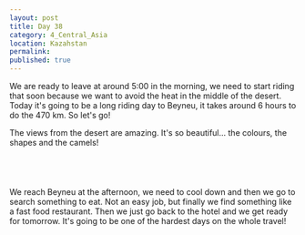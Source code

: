 ```yaml
---
layout: post
title: Day 38
category: 4_Central_Asia
location: Kazahstan
permalink: 
published: true
---
```


We are ready to leave at around 5:00 in the morning, we need to start riding that soon because we want to avoid the heat in the middle of the desert. Today it's going to be a long riding day to Beyneu, it takes around 6 hours to do the 470 km. So let's go!

The views from the desert are amazing. It's so beautiful... the colours, the shapes and the camels!

<p><a
href="https://lh3.googleusercontent.com/3cOB7IaNO_DqZP8Zn5ggL7vDbQL-anKBJgVmStte34EXkRUVRhg1NvbTQgTN4zsIf5m4CFB-aUd8byvNajz78DdUjiKtryuQie9YfUmMI-RtiO_iiwz-7zwCSYyH78X51mG-aXpJMNEBo7CnPFMo_CiodtJ4DIKyrhM1rIjL2NzEiTEKrsP_hCk8sn9V_AIhxaquNcanvPZALKQwfIgyTZ3x5ZEl_gKVG1WUgUoC6jWofuSXMl8yM2-gZsGJHqzOGEAXIfY8zITrdHy538HrJ7iL-g5nZJl-9FF_KKV2kIF8cre-JUYCi0hRq2GcKjCK7djZbB04pfAs98Lv158uOrcMNCHQ8J-tLmeoT0SzZY15QqeEcPav0xHU2ELbxO0JR3AXW95SIzW2Qw2XpuVYAEcx4VNTgJRr7DjCToEL85pBFJ1l_D19hcFUvaFri8m7pps5zUl6Y9g4Wsul06-CRUR-GiGyBn1bbV52ucPa6yD1m9B5ejKAneJut9merutSu0n2Z9mEow_2Du_EyuXjNDhw9cy9fZLZq5OK5YpNj2B-oVhkPJfD9t_6KDvXHvswDbwkvZHYKZkulTBC2J4fTnY5nUQhwyj3ew_QbiLayNuqTSNVgoZNwkxPfz7j17VvPZaS_snkcZ3f_VhqLLTIX46K0h-VLtPRnQ=w1708-h408-no"><img 
src="https://lh3.googleusercontent.com/3cOB7IaNO_DqZP8Zn5ggL7vDbQL-anKBJgVmStte34EXkRUVRhg1NvbTQgTN4zsIf5m4CFB-aUd8byvNajz78DdUjiKtryuQie9YfUmMI-RtiO_iiwz-7zwCSYyH78X51mG-aXpJMNEBo7CnPFMo_CiodtJ4DIKyrhM1rIjL2NzEiTEKrsP_hCk8sn9V_AIhxaquNcanvPZALKQwfIgyTZ3x5ZEl_gKVG1WUgUoC6jWofuSXMl8yM2-gZsGJHqzOGEAXIfY8zITrdHy538HrJ7iL-g5nZJl-9FF_KKV2kIF8cre-JUYCi0hRq2GcKjCK7djZbB04pfAs98Lv158uOrcMNCHQ8J-tLmeoT0SzZY15QqeEcPav0xHU2ELbxO0JR3AXW95SIzW2Qw2XpuVYAEcx4VNTgJRr7DjCToEL85pBFJ1l_D19hcFUvaFri8m7pps5zUl6Y9g4Wsul06-CRUR-GiGyBn1bbV52ucPa6yD1m9B5ejKAneJut9merutSu0n2Z9mEow_2Du_EyuXjNDhw9cy9fZLZq5OK5YpNj2B-oVhkPJfD9t_6KDvXHvswDbwkvZHYKZkulTBC2J4fTnY5nUQhwyj3ew_QbiLayNuqTSNVgoZNwkxPfz7j17VvPZaS_snkcZ3f_VhqLLTIX46K0h-VLtPRnQ=w1708-h408-no" alt=""></a></p>

<p><a
href="https://lh3.googleusercontent.com/sLP_6_8xw1BwTPGxqaAOo0I7brvZ0xTm5BC4WNC_KREDns5VY7eFJJcw9VQkal_S1LwYjXOzOHVyDIUwImLYTU5wQk5IpUGF0yHZ7fWIsULYoTASvDHJvhXWmJh9tS_w_QRm1baj2pjZ5XSq9uiwsyYGzKiU9_TeyRZ_xrWazb_LeftMKAd0q6qo5h7da2quHyh_tdAMDAl5C0bvX6W5qJTCAB75Otl6GrcIRaBooGpjKkXKuBY4URmmcf_0b3Iw0O_h9msf7dOnr0ifqko2Ofy6fUcSx8beU-BPX1rjsZ9GmR4MtoTEmWih8x67SJshZRhuEXEDwMDc4DS_6rBXDo13HC7gzajFA1hdgRDdAieZvi6cLppgoPi2uZzlhgTNmvxVIdtIHChB3wKy1y121YC_aDqjTQS_JFbyQ9X6pIIYgoNprmBeHB4AqLcQo7lXEWBmx1rMlTT93WN_V34aws3J55gta2wOF_mPIyg0CbLsPooqvjjPAGRNs5HW-_CPvNxKfGnG0saBUBhdIX2ooSMJcDfRhVsxvfnpk4roDOQgYR0PrDt7EUDZoXn3fJv6yTf-5GMugImZv3R5T_L3Fu-c47YSocMA_8nmzRRKHqGtbDNJLyMehIy5GLqjKx6q8n84IkMFgV1fzT8F6Y0mf_U2S97W4BJ3mg=w845-h634-no"><img 
src="https://lh3.googleusercontent.com/sLP_6_8xw1BwTPGxqaAOo0I7brvZ0xTm5BC4WNC_KREDns5VY7eFJJcw9VQkal_S1LwYjXOzOHVyDIUwImLYTU5wQk5IpUGF0yHZ7fWIsULYoTASvDHJvhXWmJh9tS_w_QRm1baj2pjZ5XSq9uiwsyYGzKiU9_TeyRZ_xrWazb_LeftMKAd0q6qo5h7da2quHyh_tdAMDAl5C0bvX6W5qJTCAB75Otl6GrcIRaBooGpjKkXKuBY4URmmcf_0b3Iw0O_h9msf7dOnr0ifqko2Ofy6fUcSx8beU-BPX1rjsZ9GmR4MtoTEmWih8x67SJshZRhuEXEDwMDc4DS_6rBXDo13HC7gzajFA1hdgRDdAieZvi6cLppgoPi2uZzlhgTNmvxVIdtIHChB3wKy1y121YC_aDqjTQS_JFbyQ9X6pIIYgoNprmBeHB4AqLcQo7lXEWBmx1rMlTT93WN_V34aws3J55gta2wOF_mPIyg0CbLsPooqvjjPAGRNs5HW-_CPvNxKfGnG0saBUBhdIX2ooSMJcDfRhVsxvfnpk4roDOQgYR0PrDt7EUDZoXn3fJv6yTf-5GMugImZv3R5T_L3Fu-c47YSocMA_8nmzRRKHqGtbDNJLyMehIy5GLqjKx6q8n84IkMFgV1fzT8F6Y0mf_U2S97W4BJ3mg=w845-h634-no" alt=""></a></p>

<p><a
href="https://lh3.googleusercontent.com/Qo2smbZ79MBQnler1xqoGfXKi7-ZpjpNg97RNrDVQsaigRol-i4ITBn2XZprlrJcoH4kg0p-7gAU5g4uGYhc4YA5bpcBqRS-A2t6UkA_hUBKPey5AMjn1eFs2mUV7P8wXg3w18Bkj3_AGlo8eY6qnFVLgnljo07UVSz1y4ypmEdUNq_tly5pTyAnr4ls5DHdWd1vgnrixI3Dn7J5VfDXuDe07iF01ZmW8xFOBIEhcgW9IXQY0285ZQIcLWxdpe3rVJ7khGqy2ZnaYSafxkobgvnTIFG6H8jMWFv3a1i7w8WfoxccnJ2Q35PI4wsvII42jtNrVy3KUMYFQlcHlV4u47JKA6IdiVc-jxiW4-VkTnkm6BShnoxEgJjAWWNibIw0i1LLNsNM-_J9WBqAM-fc5pugWF2ao9srbqLdhIj2nNAGeEMZLELvhCU0roZ47etx3nT_2NckPCGUUd3t81F3RiE67Z0vYXam52r9WfvjKhaEBBbGn9jY8pZlFwbLf8i9oUoY7PxHooCDuDa-qVRL8SwNV6oAyerTgXcfFOWEPISnxbB9UQxKQSAEpgUXeEHuCRfkuyBLQezIjnoSHDzUic4eMQF5Aghn4vtqpGHutMczGq7pcvwiJMSgfzJx7Z_TDuSF-NLA6AKvtiOiYCCq0Wkmxc9otmclqg=w1059-h794-no"><img 
src="https://lh3.googleusercontent.com/Qo2smbZ79MBQnler1xqoGfXKi7-ZpjpNg97RNrDVQsaigRol-i4ITBn2XZprlrJcoH4kg0p-7gAU5g4uGYhc4YA5bpcBqRS-A2t6UkA_hUBKPey5AMjn1eFs2mUV7P8wXg3w18Bkj3_AGlo8eY6qnFVLgnljo07UVSz1y4ypmEdUNq_tly5pTyAnr4ls5DHdWd1vgnrixI3Dn7J5VfDXuDe07iF01ZmW8xFOBIEhcgW9IXQY0285ZQIcLWxdpe3rVJ7khGqy2ZnaYSafxkobgvnTIFG6H8jMWFv3a1i7w8WfoxccnJ2Q35PI4wsvII42jtNrVy3KUMYFQlcHlV4u47JKA6IdiVc-jxiW4-VkTnkm6BShnoxEgJjAWWNibIw0i1LLNsNM-_J9WBqAM-fc5pugWF2ao9srbqLdhIj2nNAGeEMZLELvhCU0roZ47etx3nT_2NckPCGUUd3t81F3RiE67Z0vYXam52r9WfvjKhaEBBbGn9jY8pZlFwbLf8i9oUoY7PxHooCDuDa-qVRL8SwNV6oAyerTgXcfFOWEPISnxbB9UQxKQSAEpgUXeEHuCRfkuyBLQezIjnoSHDzUic4eMQF5Aghn4vtqpGHutMczGq7pcvwiJMSgfzJx7Z_TDuSF-NLA6AKvtiOiYCCq0Wkmxc9otmclqg=w1059-h794-no" alt=""></a></p>

<p><a
href="https://lh3.googleusercontent.com/gPG_9Khk5ry5--Fr7cQ-maKgPqQ5n8KD1yMYQR3VB-gM1W-f2YJe-66Y0zkw3x9acbrwWrhW8Fm791MJ7HVUDmOvnySwXJoOQD8cd55amOANYj9M79bCkhwMuedOUqEFvTqsde1X801srEcN5wTu2ukfYoDHZczfk0B4plpr685xs9_wuAosCn6BuXm8jBATzrOA6KXlkgvjEZHrJkofzMVJl86jLCqzlr3QfbESzGJwlAu2juhKzn2H7J7O9u3h32kX34bAsXWhE353UTLkDOz2BsOef6Ep5DWLcuf06dta6lOn612zEwfTtvPHvvTslUzeytLIF7YT0p2zK2WeQZOZi-tvC5tVIQ0_ArXIk7kxrYQwOaG6g6pqfJcQLOj1OPxRL-Yv8QWRNt1JAj5oF4RdaOGVUJa014E4TgG-pYVGhq5N2I1AeG-wNv2ixTpl8BV2uROUUx-r41CU_Ddneir9hhceYjO2wf0UXDCPPeWYYmvgam6mfTxI8l0MvhYduexOo5-6IHgNBV0Kg2DEgcOQhEnHrdWpm-qPbm49OmaMuFvUrM3sJVv7kxGOVxTDIjNwuUkwWSuXwhqhh580ynmTw4rC9532RAitiJWpyoV4SJR2U_eWxuMmH1cmwEos_nyW4gfR6HSguVGDSIwiQZpg5h_PRLpacQ=w845-h634-no"><img 
src="https://lh3.googleusercontent.com/gPG_9Khk5ry5--Fr7cQ-maKgPqQ5n8KD1yMYQR3VB-gM1W-f2YJe-66Y0zkw3x9acbrwWrhW8Fm791MJ7HVUDmOvnySwXJoOQD8cd55amOANYj9M79bCkhwMuedOUqEFvTqsde1X801srEcN5wTu2ukfYoDHZczfk0B4plpr685xs9_wuAosCn6BuXm8jBATzrOA6KXlkgvjEZHrJkofzMVJl86jLCqzlr3QfbESzGJwlAu2juhKzn2H7J7O9u3h32kX34bAsXWhE353UTLkDOz2BsOef6Ep5DWLcuf06dta6lOn612zEwfTtvPHvvTslUzeytLIF7YT0p2zK2WeQZOZi-tvC5tVIQ0_ArXIk7kxrYQwOaG6g6pqfJcQLOj1OPxRL-Yv8QWRNt1JAj5oF4RdaOGVUJa014E4TgG-pYVGhq5N2I1AeG-wNv2ixTpl8BV2uROUUx-r41CU_Ddneir9hhceYjO2wf0UXDCPPeWYYmvgam6mfTxI8l0MvhYduexOo5-6IHgNBV0Kg2DEgcOQhEnHrdWpm-qPbm49OmaMuFvUrM3sJVv7kxGOVxTDIjNwuUkwWSuXwhqhh580ynmTw4rC9532RAitiJWpyoV4SJR2U_eWxuMmH1cmwEos_nyW4gfR6HSguVGDSIwiQZpg5h_PRLpacQ=w845-h634-no" alt=""></a></p>

We reach Beyneu at the afternoon, we need to cool down and then we go to search something to eat. Not an easy job, but finally we find something like a fast food restaurant. Then we just go back to the hotel and we get ready for tomorrow. It's going to be one of the hardest days on the whole travel!

<p><a
href="https://lh3.googleusercontent.com/MTTJp0c1sg9YlT6qicpSloeDt_-k9LWf1SKSvxJM9m8cU04uZdQ3NmVti5Ziz2gt_DSx8PcOnlkLaAL9t0HUCW_rAHNqypmSeXR8Mc2rU_g6dPdjcK4AHjFo-KaZUXoCyIF1KYDLTEjCMraMITOef1QugUZWCMCgKOhzwBiLleI44Tns-bt7B1b90GmUjj7EmcECerH45_us-EVDgJv6f4FEwez2lCB5OFr-zC4Y8ZXwHYAyUtQUPNT9urfBKj23zos1MBiSeTsCtvPMEpKorMpYhbMt-ZhIKYm3KJEg-0QUaODOgVRaIe8CEsMORF1hPBvEUEfVUBhDhk2vNZ9Xd_p5NDfIQ_a1IOM9y5B_cRtY8-sa1SJb-ex4qbRkSje24cJPc2wbkV4InG5ZxdRqBPdrh9MQa1iCAW1CNAFKPro7CLoACjl0z4ITLtzqxsMasxWq8grFwy58VO9y-iI3WmDHu4R8JCAuE_BIVA5TYWcdcS7lm4wsJLI-0INP6J3UwOfTWNJ-VEaZI3A93Ts_8zJDvM7kFBevYUwlCkv2BssvBVswE370Hlmvb3GmMGmUezxSQuWS_TskxBUH3_Lg_55ylK1xctOGdiUmkhGaMntroIo3k9QZwAzX5YIAYgnwcU-brMnjBVDkUeXKiyx0ShJ60NcwqiRvEw=w1059-h794-no"><img 
src="https://lh3.googleusercontent.com/MTTJp0c1sg9YlT6qicpSloeDt_-k9LWf1SKSvxJM9m8cU04uZdQ3NmVti5Ziz2gt_DSx8PcOnlkLaAL9t0HUCW_rAHNqypmSeXR8Mc2rU_g6dPdjcK4AHjFo-KaZUXoCyIF1KYDLTEjCMraMITOef1QugUZWCMCgKOhzwBiLleI44Tns-bt7B1b90GmUjj7EmcECerH45_us-EVDgJv6f4FEwez2lCB5OFr-zC4Y8ZXwHYAyUtQUPNT9urfBKj23zos1MBiSeTsCtvPMEpKorMpYhbMt-ZhIKYm3KJEg-0QUaODOgVRaIe8CEsMORF1hPBvEUEfVUBhDhk2vNZ9Xd_p5NDfIQ_a1IOM9y5B_cRtY8-sa1SJb-ex4qbRkSje24cJPc2wbkV4InG5ZxdRqBPdrh9MQa1iCAW1CNAFKPro7CLoACjl0z4ITLtzqxsMasxWq8grFwy58VO9y-iI3WmDHu4R8JCAuE_BIVA5TYWcdcS7lm4wsJLI-0INP6J3UwOfTWNJ-VEaZI3A93Ts_8zJDvM7kFBevYUwlCkv2BssvBVswE370Hlmvb3GmMGmUezxSQuWS_TskxBUH3_Lg_55ylK1xctOGdiUmkhGaMntroIo3k9QZwAzX5YIAYgnwcU-brMnjBVDkUeXKiyx0ShJ60NcwqiRvEw=w1059-h794-no" alt=""></a></p>